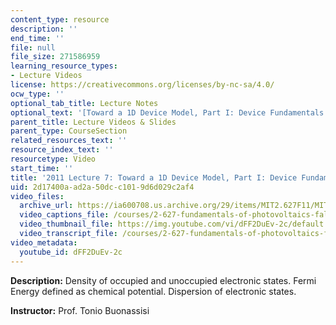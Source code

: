 ```yaml
---
content_type: resource
description: ''
end_time: ''
file: null
file_size: 271586959
learning_resource_types:
- Lecture Videos
license: https://creativecommons.org/licenses/by-nc-sa/4.0/
ocw_type: ''
optional_tab_title: Lecture Notes
optional_text: '[Toward a 1D Device Model, Part I: Device Fundamentals (PDF - 2.2MB)](/courses/2-627-fundamentals-of-photovoltaics-fall-2013/resources/mit2_627f13_lec07)'
parent_title: Lecture Videos & Slides
parent_type: CourseSection
related_resources_text: ''
resource_index_text: ''
resourcetype: Video
start_time: ''
title: '2011 Lecture 7: Toward a 1D Device Model, Part I: Device Fundamentals'
uid: 2d17400a-ad2a-50dc-c101-9d6d029c2af4
video_files:
  archive_url: https://ia600708.us.archive.org/29/items/MIT2.627F11/MIT2_627F11_lec07_300k.mp4
  video_captions_file: /courses/2-627-fundamentals-of-photovoltaics-fall-2013/6d28bf5ebc535d4f8438b9dfd0582817_dFF2DuEv-2c.vtt
  video_thumbnail_file: https://img.youtube.com/vi/dFF2DuEv-2c/default.jpg
  video_transcript_file: /courses/2-627-fundamentals-of-photovoltaics-fall-2013/c198c284965ab9daffb20acafd4e2c3b_dFF2DuEv-2c.pdf
video_metadata:
  youtube_id: dFF2DuEv-2c
---
```


**Description:** Density of occupied and unoccupied electronic states. Fermi Energy defined as chemical potential. Dispersion of electronic states.

**Instructor:** Prof. Tonio Buonassisi

